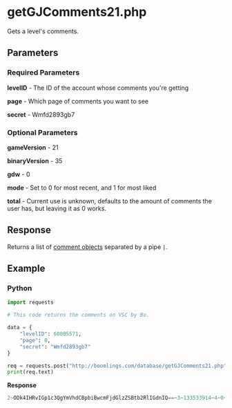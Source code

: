 # getGJComments21.php

Gets a level's comments.

## Parameters

### Required Parameters

**levelID** - The ID of the account whose comments you're getting

**page** - Which page of comments you want to see

**secret** - Wmfd2893gb7

### Optional Parameters

**gameVersion** - 21

**binaryVersion** - 35

**gdw** - 0

**mode** - Set to 0 for most recent, and 1 for most liked

**total** - Current use is unknown, defaults to the amount of comments the user has, but leaving it as 0 works.

## Response

Returns a list of [comment objects](/resources/server/comment.md) separated by a pipe `|`.

## Example

<!-- tabs:start -->

### **Python**

```py
import requests

# This code returns the comments on VSC by Bo.

data = {
    "levelID": 60805571,
    "page": 0,
    "secret": "Wmfd2893gb7"
}

req = requests.post("http://boomlings.com/database/getGJComments21.php", data=data)
print(req.text)
```

**Response**

```py
2~ODk4IHRvIGp1c3QgYmVhdCBpbiBwcmFjdGlzZSBtb2RlIGdnIQ==~3~133533914~4~0~7~0~10~0~9~2 minutes~6~31468976:1~depolo~9~41~10~25~11~10~14~1~15~0~16~13735168|2~bm8gY2xpcGVy~3~128127333~4~0~7~0~10~3~9~7 minutes~6~31468705:1~ghjking~9~35~10~15~11~5~14~3~15~2~16~13391416|2~d29yc3QgbGV2ZWwgaW4gdGhlIGdhbWU=~3~19792712~4~0~7~0~10~0~9~11 minutes~6~31468489:1~neondash223~9~44~10~3~11~15~14~1~15~0~16~7609353|2~SGFja2Vy~3~114829268~4~2~7~0~10~0~9~7 hours~6~31448450:1~ThomyTamato~9~35~10~16~11~12~14~4~15~0~16~13280260|2~Z2cgMSBhdHQgKEkgaGFja2VkIGFzIGEgam9rZSk=~3~57842991~4~-4~7~1~10~100~9~8 hours~6~31445587:1~redhotgamerrhg~9~11~10~11~11~5~14~0~15~0~16~8031689|2~aSBjYW50IA==~3~120037785~4~0~7~0~10~10~9~9 hours~6~31441402:1~spot1fy~9~17~10~40~11~41~14~6~15~0~16~11870350|2~cmlwIG1vYmlsZQ==~3~93559688~4~1~7~0~10~0~9~10 hours~6~31437014:1~RandomNameGMD~9~30~10~1~11~12~14~0~15~2~16~10079340|2~Z2cgRVogMiBhdHRlbXB0cyBvbiBtb2JpbGUgWEQ=~3~93957318~4~-4~7~1~10~100~9~10 hours~6~31435874:1~MixtureGD2~9~36~10~40~11~40~14~2~15~2~16~13427406|2~diBCbyB1c2VkIG5vc3Bpa2Ugc28gdGVjaG5pY2FsbHkgbm8=~3~119607081~4~-4~7~1~10~0~9~12 hours~6~31427765:1~DailyChatMoment~9~1~10~12~11~12~14~4~15~2~16~13696752|2~SSBhbSBCbyBJIHBhc3NlZCBpdCB3aXRoIG5vY2xpcCA6RA==~3~130487134~4~-5~7~1~10~100~9~13 hours~6~31421248:1~FernanDash488~9~22~10~9~11~11~14~1~15~0~16~13526460#5705:0:10
```

<!-- tabs:end -->